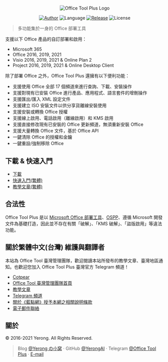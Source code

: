 #

<p align="center">
<img alt="Office Tool Plus Logo" src="https://otp.landian.vip/static/images/logo.png"/>
</p>

<p align="center">
<a href="https://www.coolhub.top/" target="_blank"><img alt="Author" src="https://img.shields.io/badge/Author-Yerong-blue?style=flat-square"/></a>
<img alt="Language" src="https://img.shields.io/badge/Language-C%23-green?style=flat-square"/>
<a href="https://otp.landian.vip/" target="_blank"><img alt="Release" src="https://img.shields.io/github/v/release/YerongAI/Office-Tool?style=flat-square"/></a>
<img alt="License" src="https://img.shields.io/github/license/YerongAI/Office-Tool?style=flat-square"/>
</p>

> 多功能集於一身的 Office 部署工具

支援以下 Office 產品的自訂部署和啟用：

- Microsoft 365
- Office 2016, 2019, 2021
- Visio 2016, 2019, 2021 & Online Plan 2
- Project 2016, 2019, 2021 & Online Desktop Client

除了部署 Office 之外，Office Tool Plus 還擁有以下便利功能：

- 支援使用 Office 全部 17 個頻道來進行查詢、下載、安裝操作
- 支援對現有已安裝 Office 進行產品、應用程式、語言套件的增刪操作
- 支援匯出/匯入 XML 設定文件
- 支援建立 ISO 安裝文件以供分享貨離線安裝使用
- 支援安裝或轉換 Office 授權
- 支援線上啟用、電話啟用（離線啟用）和 KMS 啟用
- 支援直接修改現有已安裝的 Office 更新頻道，無須重新安裝 Office
- 支援大量轉換 Office 文件，基於 Office API
- 一鍵清除 Office 的授權和金鑰
- 一鍵重設/強制移除 Office

## 下載 & 快速入門

- [下載](https://help.coolhub.top/start/download.html)
- [快速入門(繁體)](https://help.coolhub.top/zh-tw/)
- [教學文章(繁體)](https://www.cotpear.com/topics/office-tool-plus/?utm_source=github.com/office-tool)

## 合法性

Office Tool Plus 是以 [Microsoft Office 部署工具](https://docs.microsoft.com/zh-tw/DeployOffice/overview-of-the-office-2016-deployment-tool)、[OSPP](https://docs.microsoft.com/zh-tw/DeployOffice/vlactivation/tools-to-manage-volume-activation-of-office)、遵循 Microsoft 開發文件為基礎打造，因此並不存在有關「破解」、「KMS 破解」、「盜版啟用」等違法功能。

## 關於繁體中文(台灣) 維護與翻譯者

本站為 Office Tool 臺灣管理團隊，歡迎閱讀本站所發布的教學文章、臺灣地區通知。也歡迎您加入 Office Tool Plus 臺灣官方 Telegram 頻道！

- [Cotpear](https://www.cotpear.com)
- [Office Tool 臺灣管理團隊首頁](https://www.cotpear.com/p/office-tool-taiwan-official-website.html)
- [教學文章](https://www.cotpear.com/search/label/Office)
- [Telegram 頻道](https://t.me/ot_channel_tw)
- [關於《藍點網》授予本網之相關說明條款](https://policies.cotpear.com/terms/)
- [電子郵件聯絡](support@cotpear.com)

## 關於

© 2016-2021 Yerong. All Rights Reserved.

> Blog [@Yerong の小窝](https://www.coolhub.top/) · GitHub [@YerongAI](https://github.com/YerongAI) · Telegram [@Office Tool Plus](https://t.me/ot_channel_tw) · [E-mail](mailto:yerong@coolhub.top)
